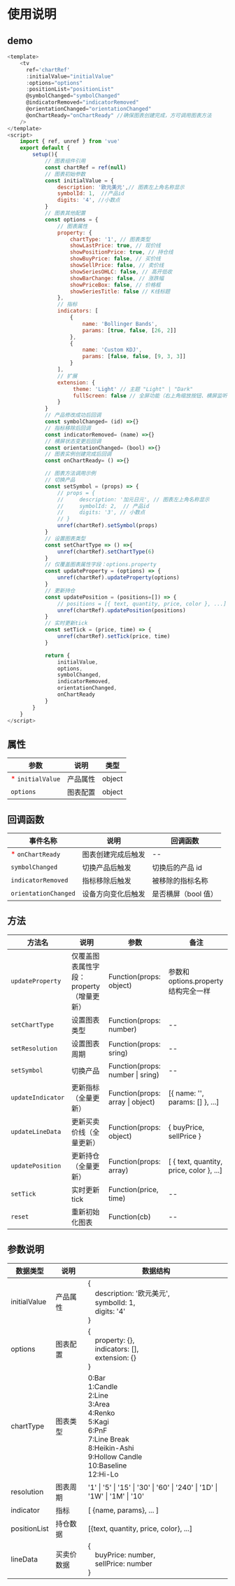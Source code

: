 # 使用说明

## demo

```javascript
<template>
    <tv
      ref='chartRef'
      :initialValue="initialValue"
      :options="options"
      :positionList="positionList"
      @symbolChanged="symbolChanged"
      @indicatorRemoved="indicatorRemoved"
      @orientationChanged="orientationChanged"
      @onChartReady="onChartReady" //确保图表创建完成，方可调用图表方法
    />
</template>
<script>
    import { ref, unref } from 'vue'
    export default {
        setup(){
            // 图表组件引用
            const chartRef = ref(null)
            // 图表初始参数
            const initialValue = {
                description: '欧元美元',// 图表左上角名称显示
                symbolId: 1,  //产品id
                digits: '4', //小数点
            }
            // 图表其他配置
            const options = {
                // 图表属性
                property: {
                    chartType: '1', // 图表类型
                    showLastPrice: true, // 现价线
                    showPositionPrice: true, // 持仓线
                    showBuyPrice: false, // 买价线
                    showSellPrice: false, // 卖价线
                    showSeriesOHLC: false, // 高开低收
                    showBarChange: false, // 涨跌幅
                    showPriceBox: false, // 价格框
                    showSeriesTitle: false // K线标题
                },
                // 指标
                indicators: [
                    {
                        name: 'Bollinger Bands',
                        params: [true, false, [26, 2]]
                    },
                    {
                        name: 'Custom KDJ',
                        params: [false, false, [9, 3, 3]]
                    }
                ],
                // 扩展
                extension: {
                     theme: 'Light' // 主题 "Light" | "Dark"
                     fullScreen: false // 全屏功能（右上角缩放按钮、横屏监听等）
                }
            }
            // 产品修改成功后回调
            const symbolChanged= (id) =>{}
            // 指标移除后回调
            const indicatorRemoved= (name) =>{}
            // 横屏状态变更后回调
            const orientationChanged= (bool) =>{}
            // 图表实例创建完成后回调
            const onChartReady= () =>{}

            // 图表方法调用示例
            // 切换产品
            const setSymbol = (props) => {
                // props = {
                //     description: '加元日元', // 图表左上角名称显示
                //     symbolId: 2,  // 产品id
                //     digits: '3', // 小数点
                // }
                unref(chartRef).setSymbol(props)
            }
            // 设置图表类型
            const setChartType => () =>{
                unref(chartRef).setChartType(6)
            }
            // 仅覆盖图表属性字段：options.property
            const updateProperty = (options) => {
                unref(chartRef).updateProperty(options)
            }
            // 更新持仓
            const updatePosition = (positions=[]) => {
                // positions = [{ text, quantity, price, color }, ...]
                unref(chartRef).updatePosition(positions)
            }
            // 实时更新tick
            const setTick = (price, time) => {
                unref(chartRef).setTick(price, time)
            }

            return {
                initialValue,
                options,
                symbolChanged,
                indicatorRemoved,
                orientationChanged,
                onChartReady
            }
        }
    }
</script>
```

## 属性

| 参数                                        | 说明     | 类型   |
| ------------------------------------------- | -------- | ------ |
| <font color='red'> \* </font>`initialValue` | 产品属性 | object |
| `options`                                   | 图表配置 | object |

## 回调函数

| 事件名称             | 说明               | 回调函数            |
| -------------------- | ------------------ | ------------------- |
| <font color='red'> \* </font>`onChartReady`       | 图表创建完成后触发 | --                  |
| `symbolChanged`      | 切换产品后触发     | 切换后的产品 id     |
| `indicatorRemoved`   | 指标移除后触发     | 被移除的指标名称    |
| `orientationChanged` | 设备方向变化后触发 | 是否横屏（bool 值） |

## 方法

| 方法名            | 说明                                     | 参数                             | 备注                                     |
| ----------------- | ---------------------------------------- | -------------------------------- | ---------------------------------------- |
| `updateProperty`  | 仅覆盖图表属性字段：property（增量更新） | Function(props: object)          | 参数和 options.property 结构完全一样     |
| `setChartType`    | 设置图表类型                             | Function(props: number)          | --                                       |
| `setResolution`   | 设置图表周期                             | Function(props: sring)           | --                                       |
| `setSymbol`       | 切换产品                                 | Function(props: number \| sring) | --                                       |
| `updateIndicator` | 更新指标（全量更新）                     | Function(props: array \| object) | [{ name: '', params: [] }, ...]          |
| `updateLineData`  | 更新买卖价线（全量更新）                 | Function(props: object)          | { buyPrice, sellPrice }                  |
| `updatePosition`  | 更新持仓 （全量更新）                    | Function(props: array)           | [ { text, quantity, price, color }, ...] |
| `setTick`         | 实时更新 tick                            | Function(price, time)            | --                                       |
| `reset`         | 重新初始化图表                          | Function(cb)            | --                                       |


## 参数说明

| 数据类型     | 说明       | 数据结构                                                                                                                                                      |
| ------------ | ---------- | ------------------------------------------------------------------------------------------------------------------------------------------------------------- |
| initialValue | 产品属性   | {<br> &emsp;description: '欧元美元',<br>&emsp;symbolId: 1,<br>&emsp;digits: '4'<br>}                                                                          |
| options      | 图表配置   | {<br>&emsp;property: {}, <br>&emsp;indicators: [],<br>&emsp;extension: {}<br>}                                                                                |
| chartType    | 图表类型   | 0:Bar <br>1:Candle <br>2:Line <br>3:Area <br>4:Renko <br>5:Kagi <br>6:PnF <br>7:Line Break <br>8:Heikin-Ashi <br>9:Hollow Candle <br>10:Baseline <br>12:Hi-Lo |
| resolution   | 图表周期   | '1' \| '5' \| '15' \| '30' \| '60' \| '240' \| '1D' \| '1W' \| '1M' \| '10'                                                                                   |
| indicator    | 指标       | [ {name, params}, ... ]                                                                                                                                       |
| positionList | 持仓数据   | [{text, quantity, price, color}, ...]                                                                                                                         |
| lineData     | 买卖价数据 | { <br> &emsp;buyPrice: number, <br> &emsp;sellPrice: number<br>}                                                                                              |

